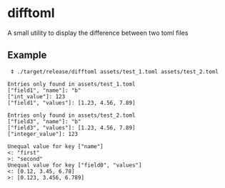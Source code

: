 # difftoml

A small utility to display the difference between two toml files

## Example

```
 ‡ ./target/release/difftoml assets/test_1.toml assets/test_2.toml

Entries only found in assets/test_1.toml
["field1", "name"]: "b"
["int_value"]: 123
["field1", "values"]: [1.23, 4.56, 7.89]

Entries only found in assets/test_2.toml
["field3", "name"]: "b"
["field3", "values"]: [1.23, 4.56, 7.89]
["integer_value"]: 123

Unequal value for key ["name"]
<: "first"
>: "second"
Unequal value for key ["field0", "values"]
<: [0.12, 3.45, 6.78]
>: [0.123, 3.456, 6.789]
```
